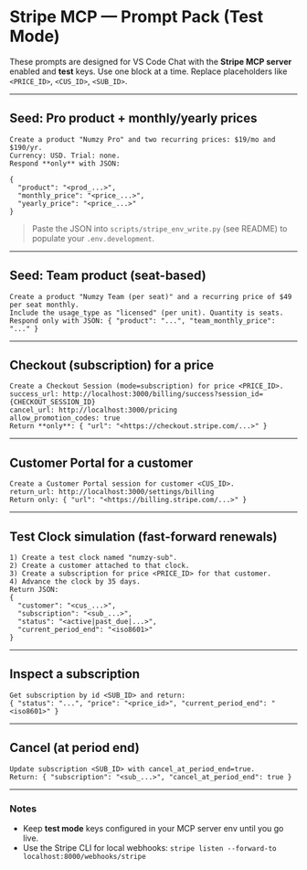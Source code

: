 # Stripe MCP — Prompt Pack (Test Mode)

These prompts are designed for VS Code Chat with the **Stripe MCP server** enabled and **test** keys.
Use one block at a time. Replace placeholders like `<PRICE_ID>`, `<CUS_ID>`, `<SUB_ID>`.

---

## Seed: Pro product + monthly/yearly prices
```
Create a product "Numzy Pro" and two recurring prices: $19/mo and $190/yr.
Currency: USD. Trial: none.
Respond **only** with JSON:

{
  "product": "<prod_...>",
  "monthly_price": "<price_...>",
  "yearly_price": "<price_...>"
}
```
> Paste the JSON into `scripts/stripe_env_write.py` (see README) to populate your `.env.development`.

---

## Seed: Team product (seat-based)
```
Create a product "Numzy Team (per seat)" and a recurring price of $49 per seat monthly.
Include the usage_type as "licensed" (per unit). Quantity is seats.
Respond only with JSON: { "product": "...", "team_monthly_price": "..." }
```

---

## Checkout (subscription) for a price
```
Create a Checkout Session (mode=subscription) for price <PRICE_ID>.
success_url: http://localhost:3000/billing/success?session_id={CHECKOUT_SESSION_ID}
cancel_url: http://localhost:3000/pricing
allow_promotion_codes: true
Return **only**: { "url": "<https://checkout.stripe.com/...>" }
```

---

## Customer Portal for a customer
```
Create a Customer Portal session for customer <CUS_ID>.
return_url: http://localhost:3000/settings/billing
Return only: { "url": "<https://billing.stripe.com/...>" }
```

---

## Test Clock simulation (fast-forward renewals)
```
1) Create a test clock named "numzy-sub".
2) Create a customer attached to that clock.
3) Create a subscription for price <PRICE_ID> for that customer.
4) Advance the clock by 35 days.
Return JSON:
{
  "customer": "<cus_...>",
  "subscription": "<sub_...>",
  "status": "<active|past_due|...>",
  "current_period_end": "<iso8601>"
}
```

---

## Inspect a subscription
```
Get subscription by id <SUB_ID> and return:
{ "status": "...", "price": "<price_id>", "current_period_end": "<iso8601>" }
```

---

## Cancel (at period end)
```
Update subscription <SUB_ID> with cancel_at_period_end=true.
Return: { "subscription": "<sub_...>", "cancel_at_period_end": true }
```

---

### Notes
- Keep **test mode** keys configured in your MCP server env until you go live.
- Use the Stripe CLI for local webhooks:
  `stripe listen --forward-to localhost:8000/webhooks/stripe`
